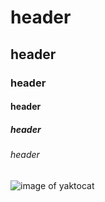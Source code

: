 # header
## header
### header
#### header
##### header
###### header


![image of yaktocat](https://github.com/Krista-Mathis/skills-communicate-using-markdown/assets/121120679/fc939737-c143-4e0f-8af2-4bd45caa8289)
